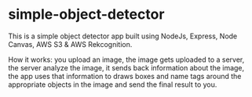 # simple-object-detector

This is a simple object detector app built using NodeJs, Express, Node Canvas, AWS S3 & AWS Rekcognition.

How it works: you upload an image, the image gets uploaded to a server, the server analyze the image, it sends back information about the image, the app uses that information to draws boxes and name tags around the appropriate objects in the image and send the final result to you.
